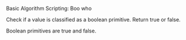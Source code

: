 Basic Algorithm Scripting: Boo who


Check if a value is classified as a boolean primitive. Return true or false.

Boolean primitives are true and false.
